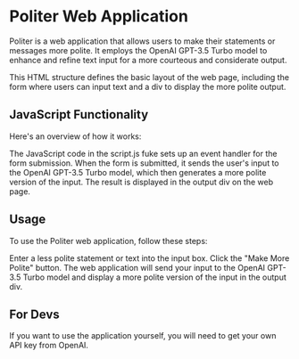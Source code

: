 # Politer Web Application

Politer is a web application that allows users to make their statements or messages more polite. It employs the OpenAI GPT-3.5 Turbo model to enhance and refine text input for a more courteous and considerate output.

This HTML structure defines the basic layout of the web page, including the form where users can input text and a div to display the more polite output.

## JavaScript Functionality

Here's an overview of how it works:

The JavaScript code in the script.js fuke sets up an event handler for the form submission. When the form is submitted, it sends the user's input to the OpenAI GPT-3.5 Turbo model, which then generates a more polite version of the input. The result is displayed in the output div on the web page.

## Usage

To use the Politer web application, follow these steps:

Enter a less polite statement or text into the input box.
Click the "Make More Polite" button.
The web application will send your input to the OpenAI GPT-3.5 Turbo model and display a more polite version of the input in the output div.

## For Devs

If you want to use the application yourself, you will need to get your own API key from OpenAI.
